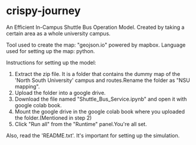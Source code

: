 # crispy-journey
An Efficient In-Campus Shuttle Bus Operation Model. Created by taking a certain area as a whole university campus.


Tool used to create the map: "geojson.io" powered by mapbox.
Language used for setting up the map: python.


Instructions for setting up the model:
1. Extract the zip file. It is a folder that contains the dummy map of the 'North South University' campus and routes.Rename      the folder as "NSU mapping".
2. Upload the folder into a google drive.
3. Download the file named "Shuttle_Bus_Service.ipynb" and open it with google colab book.
4. Mount the google drive in the google colab book where you uploaded the folder.(Mentioned in step 2)
5. Click "Run all" from the "Runtime" panel.You're all set.

Also, read the 'README.txt'. It's important for setting up the simulation.
